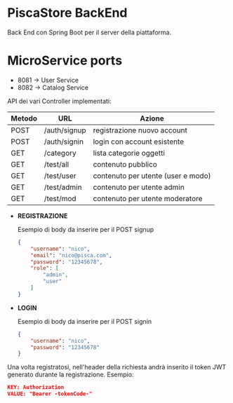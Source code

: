 # PiscaStore BackEnd

Back End con Spring Boot per il server della piattaforma.

# MicroService ports
- 8081 -> User Service
- 8082 -> Catalog Service

API dei vari Controller implementati:

| Metodo | URL          | Azione                             |
| ------ | ------------ | ---------------------------------- |
| POST   | /auth/signup | registrazione nuovo account        |
| POST   | /auth/signin | login con account esistente        |
| GET    | /category    | lista categorie oggetti            |
| GET    | /test/all    | contenuto pubblico                 |
| GET    | /test/user   | contenuto per utente (user e modo) |
| GET    | /test/admin  | contenuto per utente admin         |
| GET    | /test/mod    | contenuto per utente moderatore    |

- **REGISTRAZIONE**

  Esempio di body da inserire per il POST signup

  ```json
  {
      "username": "nico",
      "email": "nico@pisca.com",
      "password": "12345678",
      "role": [
          "admin",
          "user"
      ]
  }
  ```

- **LOGIN**

  Esempio di body da inserire per il POST signin

  ```json
  {
      "username": "nico",
      "password": "12345678"
  }
  ```

Una volta registratosi, nell'header della richiesta andrà inserito il token JWT generato durante la registrazione. Esempio:

```json
KEY: Authorization
VALUE: "Bearer -tokenCode-"
```

